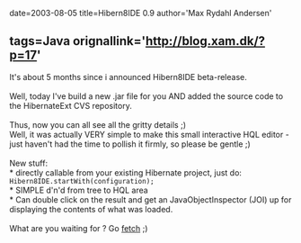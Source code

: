 date=2003-08-05
title=Hibern8IDE 0.9
author='Max Rydahl Andersen'

tags=Java 
orignallink='http://blog.xam.dk/?p=17'
---
<div><p>It's about 5 months since i announced Hibern8IDE beta-release.<br><br>
Well, today I've build a new .jar file for you AND added the source code to the HibernateExt CVS repository.<br><br>
Thus, now you can all see all the gritty details ;)<br>
Well, it was actually VERY simple to make this small interactive HQL editor - just haven't had the time to pollish it firmly, so please be gentle ;)<br><br>
New stuff:<br>
* directly callable from your existing Hibernate project, just do: <code>Hibern8IDE.startWith(configuration);</code><br>
* SIMPLE d'n'd from tree to HQL area<br>
* Can double click on the result and get an JavaObjectInspector (JOI) up for displaying the contents of what was loaded.<br><br>
What are you waiting for ? Go <a href="http://www.xam.dk/hibern8ide">fetch</a> ;)</p></div>
